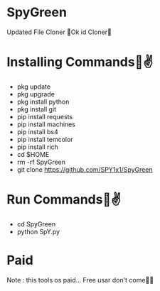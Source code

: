 # SpyGreen

Updated File Cloner 
🤞Ok id Cloner🤞

# Installing Commands💖✌️

- pkg update 
- pkg upgrade 
- pkg install python
- pkg install git
- pip install requests
- pip install machines
- pip install bs4
- pip install temcolor
- pip install rich
- cd $HOME
- rm -rf SpyGreen
- git clone https://github.com/SPY1x1/SpyGreen

# Run Commands💝✌️

- cd SpyGreen
- python SpY.py

# Paid
Note : this tools os paid...
Free usar don't come🤞🤫
